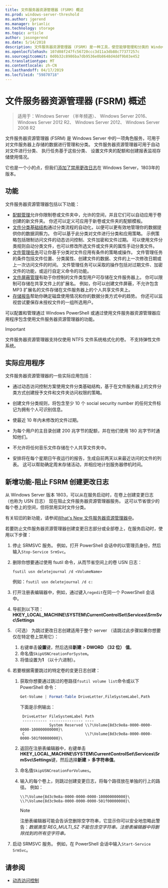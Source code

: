 ```yaml
---
title: 文件服务器资源管理器 (FSRM) 概述
ms.prod: windows-server-threshold
ms.author: jgerend
ms.manager: brianlic
ms.technology: storage
ms.topic: article
author: jasongerend
ms.date: 5/14/2018
description: 文件服务器资源管理器 (FSRM) 是一种工具，使您能够管理和分类的 Windows Server 文件服务器上的数据。
ms.openlocfilehash: 107d08f247fc56720ccc3d11a3db88c77377257c
ms.sourcegitcommit: 0d0b32c8986ba7db9536e0b8648d4ddf9b03e452
ms.translationtype: MT
ms.contentlocale: zh-CN
ms.lasthandoff: 04/17/2019
ms.locfileid: "59870718"
---
```

# <a name="file-server-resource-manager-fsrm-overview"></a>文件服务器资源管理器 (FSRM) 概述

> 适用于：Windows Server （半年频道）、 Windows Server 2016、 Windows Server 2012 R2、 Windows Server 2012、 Windows Server 2008 R2

文件服务器资源管理器 (FSRM) 是 Windows Server 中的一项角色服务，可用于对文件服务器上存储的数据进行管理和分类。 文件服务器资源管理器可用于自动对文件进行分类、 执行任务基于这些分类、 设置文件夹的配额和创建报表监视存储使用情况。

它也是一个小的点，但我们[添加了禁用更改日志](#whats-new)在 Windows Server，1803年的版本。

## <a name="features"></a>功能

文件服务器资源管理器包括以下功能：

-   [配额管理](quota-management.md)允许你限制卷或文件夹中，允许的空间，并且它们可以自动应用于卷创建的新文件夹。 你还可以定义可应用于新卷或文件夹的配额模板。  
-   [文件分类基础结构](classification-management.md)通过分类流程的自动化，以便可以更有效地管理你的数据提供你的数据洞察力。 你可以基于此分类对文件进行分类和应用策略。 示例策略包括限制访问文件的动态访问控制、文件加密和文件过期。 可以使用文件分类规则自动分类文件，也可以修改所选文件或文件夹的属性手动分类文件。
-   [文件管理任务](file-management-tasks.md)可让你基于分类对文件应用有条件的策略或操作。 文件管理任务的条件包括文件位置、分类属性、创建文件的数据、文件的上一次修改日期或上一次访问文件的时间。 文件管理任务可以采取的操作包括对过期文件、加密文件的功能，或运行自定义命令的功能。
-   [文件屏蔽管理](file-screening-management.md)有助于你控制的文件类型用户可存储在文件服务器上。 你可以限制可存储在共享文件上的扩展名。 例如，你可以创建文件屏蔽，不允许包含 MP3 扩展名的文件存储在文件服务器上的个人共享文件夹上。
-   [存储报告](storage-reports-management.md)帮助你确定磁盘使用情况和你的数据分类方式中的趋势。 你还可以监视尝试要保存未授权文件的一组所选用户。  
  
可以配置和管理通过 Windows PowerShell 或通过使用文件服务器资源管理器应用程序包含使用文件服务器资源管理器的功能。
  
> [!IMPORTANT]
>  文件服务器资源管理器支持仅使用 NTFS 文件系统格式化的卷。 不支持弹性文件系统。  
  
## <a name="practical-applications"></a>实际应用程序  
 文件服务器资源管理器的一些实际应用包括：  
  
-   通过动态访问控制方案使用文件分类基础结构，基于在文件服务器上的文件分类方式创建授予文件和文件夹访问权限的策略。  
  
-   创建文件分类规则，将包含至少 10 个 social security number 的任何文件标记为拥有个人可识别信息。  
  
-   使最近 10 年内未修改的文件过期。  
  
-   为每个用户的主目录创建 200 兆字节的配额，并在他们使用 180 兆字节时通知他们。  
  
-   不允许将任何音乐文件存储在个人共享文件夹中。  
  
-   安排将在每个星期日午夜运行的报告，生成自前两天以来最近访问的文件的列表。 这可以帮助确定周末存储活动，并相应地计划服务器停机时间。  

## <a name="whats-new"></a>新增功能-阻止 FSRM 创建更改日志

从 Windows Server 版本 1803，可以从在服务启动时，在卷上创建变更日志 （也称为 USN 日志） 现在阻止文件服务器资源管理器服务。 这可以节省很少的每个卷上的空间，但将禁用实时文件分类。

有关较旧的新功能，请参阅[What's New 文件服务器资源管理器中](https://technet.microsoft.com/library/dn383587.aspx)。

若要防止文件服务器资源管理器创建变更日志部分或全部卷上，在服务启动时，使用以下步骤： 

1. 停止 SRMSVC 服务。 例如，打开 PowerShell 会话中的以管理员身份，然后输入`Stop-Service SrmSvc`。
2. 删除你想要通过使用 fsutil 命令，从而节省空间上的卷 USN 日志： 

      ```
      fsutil usn deletejournal /d <VolumeName>
      ```
    例如：`fsutil usn deletejournal /d c:`

3. 打开注册表编辑器中，例如，通过键入`regedit`在同一个 PowerShell 会话中。
4. 导航到以下项：**HKEY_LOCAL_MACHINE\SYSTEM\CurrentControlSet\Services\SrmSvc\Settings**
5. （可选） 为跳过更改日志创建适用于整个 server （请跳过此步骤如果你想要仅在特定卷上禁用它）：
    1. 右键单击**设置**键，然后选择**新建** > **DWORD （32 位） 值**。 
    1. 命名值`SkipUSNCreationForSystem`。
    1. 将值设置为**1** （以十六进制）。
6. 若要根据需要跳过的特定卷的变更日志创建：
    1. 获取你想要通过跳过的卷路径`fsutil volume list`命令或以下 PowerShell 命令：
        ```PowerShell
        Get-Volume | Format-Table DriveLetter,FileSystemLabel,Path
        ```
       下面是示例输出：

       ```
        DriveLetter FileSystemLabel Path
        ----------- --------------- ----
                    System Reserved \\?\Volume{8d3c9e8a-0000-0000-0000-100000000000}\
        C                           \\?\Volume{8d3c9e8a-0000-0000-0000-501f00000000}\
       ```
    2. 返回在注册表编辑器中，右键单击**HKEY_LOCAL_MACHINE\SYSTEM\CurrentControlSet\Services\SrmSvc\Settings**键，然后选择**新建** > **多字符串值**。
    3. 命名值`SkipUSNCreationForVolumes`。
    4. 输入的每个卷上，则跳过创建变更日志，将每个路径放在单独的行上的路径。 例如：

        ```
        \\?\Volume{8d3c9e8a-0000-0000-0000-100000000000}\
        \\?\Volume{8d3c9e8a-0000-0000-0000-501f00000000}\
        ```

        > [!NOTE] 
        > 注册表编辑器可能会告诉您删除空字符串，它显示你可以安全地忽略此警告：*数据类型 REG_MULTI_SZ 不能包含空字符串。注册表编辑器中将删除找到的所有空字符串。*

7. 启动 SRMSVC 服务。 例如，在 PowerShell 会话中输入`Start-Service SrmSvc`。



## <a name="see-also"></a>请参阅

- [动态访问控制](https://technet.microsoft.com/library/dn408191(v=ws.11).aspx) 